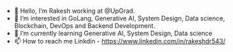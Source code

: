 - 👋 Hello, I’m Rakesh working at @UpGrad.
- 👀 I’m interested in GoLang, Generative AI, System Design, Data science, Blockchain, DevOps and Backend Development.
- 🌱 I’m currently learning Generative AI, System Design, Data science
- 📫 How to reach me 
Linkdin - https://www.linkedin.com/in/rakeshdr543/

<!---
rakeshdr543/rakeshdr543 is a ✨ special ✨ repository because its `README.md` (this file) appears on your GitHub profile.
You can click the Preview link to take a look at your changes.
--->
